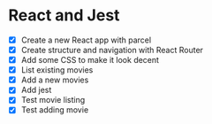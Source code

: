 # React and Jest

* [x] Create a new React app with parcel
* [x] Create structure and navigation with React Router
* [x] Add some CSS to make it look decent
* [x] List existing movies
* [x] Add a new movies
* [x] Add jest
* [x] Test movie listing
* [x] Test adding movie
